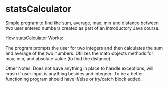 # statsCalculator
Simple program to find the sum, average, max, min and distance between two user entered numbers created as part of an introductory Java course.

How statsCalculator Works:

The program prompts the user for two integers and then calculates the sum and average of the two numbers. Utilizes the math objects methods for max, min, and absolute value (to find the distance).

Other Notes: 
Does not have anything in place to handle exceptions, will crash if user input is anything besides and integeer. To be a better functioning program should have if/else or try/catch block added. 
